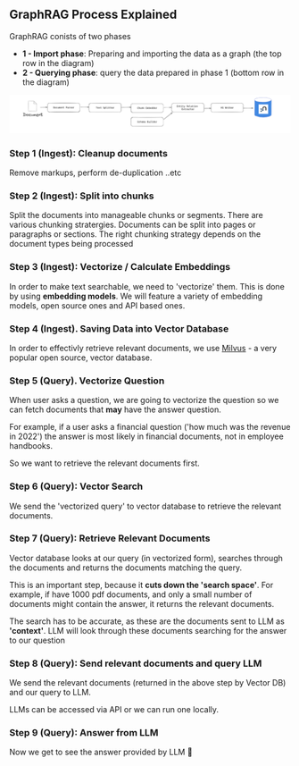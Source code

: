 ## GraphRAG Process Explained

GraphRAG conists of two phases

-   **1 - Import phase**: Preparing and importing the data as a graph (the top row in the diagram)
-   **2 - Querying phase**: query the data prepared in phase 1 (bottom row in the diagram)

![](media/graph-rag-overview.png)

### Step 1 (Ingest): Cleanup documents

Remove markups, perform de-duplication ..etc

### Step 2 (Ingest): Split into chunks

Split the documents into manageable chunks or segments. There are various chunking stratergies. Documents can be split into pages or paragraphs or sections. The right chunking strategy depends on the document types being processed

### Step 3 (Ingest): Vectorize / Calculate Embeddings

In order to make text searchable, we need to 'vectorize' them. This is done by using **embedding models**. We will feature a variety of embedding models, open source ones and API based ones.

### Step 4 (Ingest). Saving Data into Vector Database

In order to effectivly retrieve relevant documents, we use [Milvus](https://milvus.io/) - a very popular open source, vector database.

### Step 5 (Query). Vectorize Question

When user asks a question, we are going to vectorize the question so we can fetch documents that **may** have the answer question.

For example, if a user asks a financial question ('how much was the revenue in 2022') the answer is most likely in financial documents, not in employee handbooks.

So we want to retrieve the relevant documents first.

### Step 6 (Query): Vector Search

We send the 'vectorized query' to vector database to retrieve the relevant documents.

### Step 7 (Query): Retrieve Relevant Documents

Vector database looks at our query (in vectorized form), searches through the documents and returns the documents matching the query.

This is an important step, because it **cuts down the 'search space'**. For example, if have 1000 pdf documents, and only a small number of documents might contain the answer, it returns the relevant documents.

The search has to be accurate, as these are the documents sent to LLM as **'context'**. LLM will look through these documents searching for the answer to our question

### Step 8 (Query): Send relevant documents and query LLM

We send the relevant documents (returned in the above step by Vector DB) and our query to LLM.

LLMs can be accessed via API or we can run one locally.

### Step 9 (Query): Answer from LLM

Now we get to see the answer provided by LLM 👏
